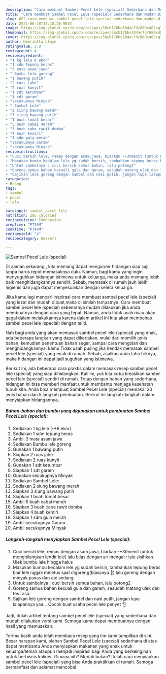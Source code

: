 ```yaml
---
description: "Cara membuat Sambel Pecel Lele (special) Sederhana dan Mudah Dibuat"
title: "Cara membuat Sambel Pecel Lele (special) Sederhana dan Mudah Dibuat"
slug: 602-cara-membuat-sambel-pecel-lele-special-sederhana-dan-mudah-dibuat
date: 2021-06-28T17:18:20.903Z
image: https://img-global.cpcdn.com/recipes/56cb176be184ac7d/680x482cq70/sambel-pecel-lele-special-foto-resep-utama.jpg
thumbnail: https://img-global.cpcdn.com/recipes/56cb176be184ac7d/680x482cq70/sambel-pecel-lele-special-foto-resep-utama.jpg
cover: https://img-global.cpcdn.com/recipes/56cb176be184ac7d/680x482cq70/sambel-pecel-lele-special-foto-resep-utama.jpg
author: Henrietta Lloyd
ratingvalue: 3.8
reviewcount: 4
recipeingredient:
- "1 kg lele 8 ekor"
- "1 sdm tepung beras"
- "3 mata asam jawa"
- " Bumbu lele goreng"
- "1 bawang putih"
- "2 ruas jahe"
- "2 ruas kunyit"
- "1 sdt ketumbar"
- "1 sdt garam"
- "secukupnya Minyak"
- " Sambel Lele"
- "2 siung bawang merah"
- "3 siung bawang putih"
- "1 buah tomat besar"
- "5 buah cabai merah"
- "3 buah cabe rawit domba"
- "4 buah kemiri"
- "1 sdm gula merah"
- "secukupnya Garam"
- "secukupnya Minyak"
recipeinstructions:
- "Cuci bersih lele, remas dengan asam.jawa, biarkan -+30menit (untuk menghilangkan lendir lele) lalu bilas dengan air mengalir lalu sisihkan. Ulek bumbu lele hingga halus"
- "Masukan bumbu kedalam lele yg sudah bersih, tambahkan tepung beras biar lele nggak meletus saat digoreng(biasanya 😬) lalu goreng dengan minyak panas dan api sedang."
- "Untuk sambelnya : cuci bersih semua bahan, lalu potong2"
- "Goreng semua bahan kecuali gula dan garam, sesudah matang ulek dan tes rasa."
- "Sajikan lele goreng dengan sambel dan nasi putih, jangan lupa lalapannya yaa... Cocok buat usaha pecel lele penyet 👌"
categories:
- Resep
tags:
- sambel
- pecel
- lele

katakunci: sambel pecel lele 
nutrition: 295 calories
recipecuisine: Indonesian
preptime: "PT10M"
cooktime: "PT49M"
recipeyield: "4"
recipecategory: Dessert

---
```



![Sambel Pecel Lele (special)](https://img-global.cpcdn.com/recipes/56cb176be184ac7d/680x482cq70/sambel-pecel-lele-special-foto-resep-utama.jpg)

Di zaman  sekarang , kita memang dapat mengorder hidangan siap saji tanpa harus repot memasaknya dulu. Namun, bagi kamu yang ingin menyuguhkan hidangan istimewa untuk keluarga, maka anda memang lebih baik menghidangkannya sendiri. Sebab, memasak di rumah jauh lebih higienis dan juga dapat menyesuaikan dengan selera keluarga.

Jika kamu lagi mencari inspirasi cara membuat sambel pecel lele (special) yang lezat dan mudah dibuat,maka di sinilah tempatnya. Cara membuat sambel pecel lele (special)  sebenarnya mudah dilakukan jika anda membuatnya dengan cara yang tepat. Namun, anda tidak usah risau akan gagal dalam melakukannya 
karena dalam artikel ini kita akan membahas sambel pecel lele (special) dengan teliti.  



Nah bagi anda yang akan memasak sambel pecel lele (special) yang enak, ada beberapa langkah yang dapat dikerjakan, mulai dari memilih jenis bahan, kemudian penentuan bahan segar, sampai cara mengolah dan menghidangkannya. kamu Tidak usah pusing jika hendak memasak sambel pecel lele (special) yang enak di rumah. Sebab, asalkan anda  tahu triknya, maka hidangan ini dapat jadi suguhan yang istimewa.

Berikut ini, ada beberapa cara praktis  dalam memasak resep sambel pecel lele (special) yang siap dihidangkan. Kali ini, yuk kita coba kreasikan sambel pecel lele (special) sendiri di rumah. Tetap dengan bahan yang sederhana, hidangan ini bisa memberi manfaat untuk membantu menjaga kesehatan tubuh kita. Anda bisa membuat Sambel Pecel Lele (special) memakai 20 jenis bahan dan 5 langkah pembuatan. Berikut ini langkah-langkah dalam menyiapkan hidangannya.

<!--inarticleads1-->

##### Bahan-bahan dan bumbu yang digunakan untuk pembuatan Sambel Pecel Lele (special):

1. Sediakan 1 kg lele (-+8 ekor)
1. Sediakan 1 sdm tepung beras
1. Ambil 3 mata asam jawa
1. Sediakan  Bumbu lele goreng
1. Gunakan 1 bawang putih
1. Siapkan 2 ruas jahe
1. Sediakan 2 ruas kunyit
1. Gunakan 1 sdt ketumbar
1. Siapkan 1 sdt garam
1. Gunakan secukupnya Minyak
1. Sediakan  Sambel Lele:
1. Sediakan 2 siung bawang merah
1. Siapkan 3 siung bawang putih
1. Siapkan 1 buah tomat besar
1. Ambil 5 buah cabai merah
1. Siapkan 3 buah cabe rawit domba
1. Siapkan 4 buah kemiri
1. Siapkan 1 sdm gula merah
1. Ambil secukupnya Garam
1. Ambil secukupnya Minyak




<!--inarticleads2-->

##### Langkah-langkah menyiapkan Sambel Pecel Lele (special):

1. Cuci bersih lele, remas dengan asam.jawa, biarkan -+30menit (untuk menghilangkan lendir lele) lalu bilas dengan air mengalir lalu sisihkan. Ulek bumbu lele hingga halus
1. Masukan bumbu kedalam lele yg sudah bersih, tambahkan tepung beras biar lele nggak meletus saat digoreng(biasanya 😬) lalu goreng dengan minyak panas dan api sedang.
1. Untuk sambelnya : cuci bersih semua bahan, lalu potong2
1. Goreng semua bahan kecuali gula dan garam, sesudah matang ulek dan tes rasa.
1. Sajikan lele goreng dengan sambel dan nasi putih, jangan lupa lalapannya yaa... Cocok buat usaha pecel lele penyet 👌




Jadi, itulah artikel tentang  sambel pecel lele (special)  yang sederhana dan mudah dilakukan versi kami. Semoga kamu dapat membuatnya dengan hasil yang memuaskan. 

Terima kasih anda telah membaca resep yang tim kami tampilkan di sini. Besar harapan kami, olahan  Sambel Pecel Lele (special) sederhana di atas dapat membantu Anda menyiapkan makanan yang enak untuk keluarga/teman ataupun menjadi inspirasi bagi Anda yang berkeinginan untuk berbisnis kuliner. Gimana nih? Mudah bukan? Itulah cara menyiapkan sambel pecel lele (special) yang bisa Anda praktikkan di rumah. Semoga bermanfaat dan selamat mencoba!

